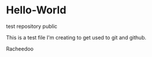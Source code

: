 # Hello-World
test repository public

This is a test file I'm creating to get used to git and github.

Racheedoo
